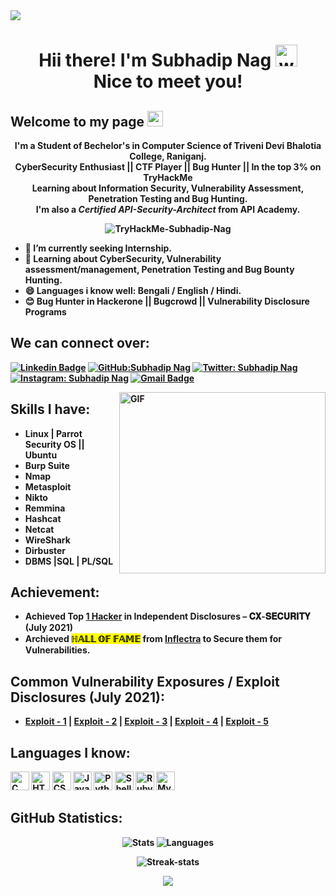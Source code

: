 <img src="https://emojis.slackmojis.com/emojis/images/1620889951/38625/welcome.gif?1620889951" style="max-width:100%;">
<h1 align="center">Hii there! I'm Subhadip Nag <img alt="wave" src="https://emojis.slackmojis.com/emojis/images/1626363216/47507/pepe-hacker.gif?1626363216" width="35"> <br> Nice to meet you!</h1>

## Welcome to my page <img src="https://emojis.slackmojis.com/emojis/images/1497901371/2453/alert.gif?1497901371" width="25">

<strong><p align="center">I'm a Student of Bechelor's in Computer Science of Triveni Devi Bhalotia College, Raniganj. <br>CyberSecurity Enthusiast || CTF Player || Bug Hunter || In the top 3% on TryHackMe <br>Learning about <b>Information Security, Vulnerability Assessment,  Penetration Testing and Bug Hunting.<br> I'm also a <i>Certified API-Security-Architect</i> from API Academy.</p></strong>

<p align="center"><img src="https://i.ibb.co/k0qw63R/Try-Hack-Me-Subhadip-Nag.png" alt="TryHackMe-Subhadip-Nag" border="0"></p>
  
  
  - 🔭 I’m currently seeking Internship.
  - 🌱 Learning about CyberSecurity, Vulnerability assessment/management, Penetration Testing and Bug Bounty Hunting.
  - 😄 Languages i know well: Bengali / English / Hindi.
  - 😊 Bug Hunter in Hackerone || Bugcrowd || Vulnerability Disclosure Programs
  
<!-- Social Media setion-->
## We can connect over: 
[![Linkedin Badge](https://img.shields.io/badge/LinkedIn-0077B5?style=for-the-badge&logo=linkedin&logoColor=white&link=https://www.linkedin.com/in/subhadip-nag-09/)](https://www.linkedin.com/in/subhadip-nag-09/)
[![GitHub:Subhadip Nag](https://img.shields.io/badge/GitHub-100000?style=for-the-badge&logo=github&logoColor=white)](https://github.com/SubhadipNag)
[![Twitter: Subhadip Nag](https://img.shields.io/badge/Twitter-1DA1F2?style=for-the-badge&logo=twitter&logoColor=white)](https://twitter.com/mrl0s3r_09)
[![Instagram: Subhadip Nag](https://img.shields.io/badge/Instagram-E4405F?style=for-the-badge&logo=instagram&logoColor=white)](https://www.instagram.com/subhadip_nag_09/)
[![Gmail Badge](https://img.shields.io/badge/Gmail-D14836?style=for-the-badge&logo=gmail&logoColor=white)](mailto:infernotez0@gmail.com)

<!-- --------->
   <img alt="GIF" src="https://media0.giphy.com/media/f3iwJFOVOwuy7K6FFw/giphy.gif?cid=790b7611d3775f9436edbffca9aed4e3686ab3873a313e5e&rid=giphy.gif&ct=g" style="max-width:100%;" width="330" height="290" align="right">

<!-- Skils section-->
## Skills I have:                
* Linux | Parrot Security OS || Ubuntu 
* Burp Suite                  
* Nmap
* Metasploit
* Nikto
* Remmina
* Hashcat
* Netcat
* WireShark
* Dirbuster
* DBMS |SQL | PL/SQL 

<!-- Achievement section----->
## Achievement:
 * Achieved Top <a href="https://ibb.co/hVd4K7R">1 Hacker</a> in Independent Disclosures – 𝐂𝐗-𝐒𝐄𝐂𝐔𝐑𝐈𝐓𝐘 (July 2021)
 * Archieved <mark class="marking">ℍ𝔸𝕃𝕃 𝕆𝔽 𝔽𝔸𝕄𝔼</mark> from <a href="https://www.inflectra.com/Company/Responsible-Disclosure.aspx">Inflectra</a> to Secure them for Vulnerabilities.

## Common Vulnerability Exposures / Exploit Disclosures (July 2021):
   * <a href="https://www.exploit-db.com/exploits/50089">Exploit - 1</a>  |  <a href="https://www.exploit-db.com/exploits/50112">Exploit - 2</a> |  <a href="https://www.exploit-db.com/exploits/50117">Exploit - 3</a> | <a href="https://cxsecurity.com/issue/WLB-2021070091">Exploit - 4</a> | <a href="https://www.exploit-db.com/exploits/50121">Exploit - 5</a>


## Languages I know:
<img alt="C" src="https://img.shields.io/badge/C-00599C?style=for-the-badge&logo=c&logoColor=white" height="30"> <img alt="HTML5" src="https://img.shields.io/badge/html5%20-%23E34F26.svg?&style=for-the-badge&logo=html5&logoColor=white" height="30"> <img alt="CSS3" src="https://img.shields.io/badge/css3%20-%231572B6.svg?&style=for-the-badge&logo=css3&logoColor=white" height="30"> <img alt="Javascript" src="https://img.shields.io/badge/-Javascript-000?style=for-the-badge&logo=javascript" height="30"> <img alt="Python" src="https://img.shields.io/badge/Python-FFD43B?style=for-the-badge&logo=python&logoColor=darkgreen" height="30"> <img alt="Shell" src="https://img.shields.io/badge/Shell_Script-121011?style=for-the-badge&logo=gnu-bash&logoColor=white" height="30"> <img alt="Ruby" src="https://img.shields.io/badge/Ruby-CC342D?style=for-the-badge&logo=ruby&logoColor=white" height="30"> <img alt="MySQL" src="https://img.shields.io/badge/MySQL-00000F?style=for-the-badge&logo=mysql&logoColor=white" height="30"> 

<!-- Repository's stats section-->

## GitHub Statistics:
<p align="center"><img alt="Stats"src="https://github-readme-stats.vercel.app/api?username=SubhadipNag&show_icons=true&count_private=true&theme=tokyonight">
<img alt="Languages"src="https://github-readme-stats.vercel.app/api/top-langs/?username=SubhadipNag&show_icons=true&count_private=true&theme=dark"></p>
<p align="center"><img alt="Streak-stats"src="https://github-readme-streak-stats.herokuapp.com/?user=SubhadipNag&show_icons=true&count_private=true&theme=tokyonight"></p>


<p align='center'>
  <img align='center' src="https://visitor-badge.glitch.me/badge?page_id=SubhadipNag.visitor-badge">
<p/>



